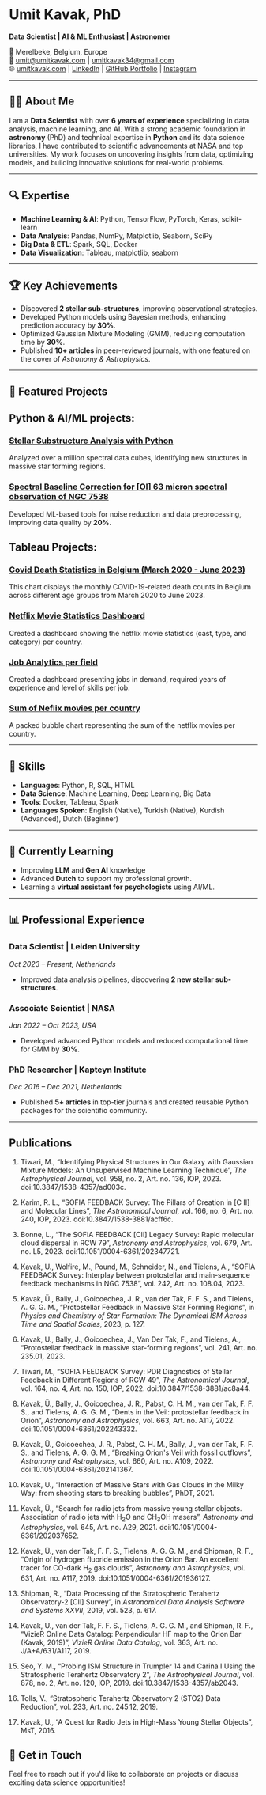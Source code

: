 # Umit Kavak, PhD  
**Data Scientist | AI & ML Enthusiast | Astronomer**  

📍 Merelbeke, Belgium, Europe  
📧 [umit@umitkavak.com](mailto:umit@umitkavak.com) | [umitkavak34@gmail.com](mailto:umitkavak34@gmail.com)  
🌐 [umitkavak.com](https://umitkavak.com) | [LinkedIn](https://linkedin.com/in/umitkavak) | [GitHub Portfolio](https://umitkavak.github.io) | [Instagram](https://www.instagram.com/drumitkavak/)

---

## 👨‍💻 About Me  

I am a **Data Scientist** with over **6 years of experience** specializing in data analysis, machine learning, and AI. With a strong academic foundation in **astronomy** (PhD) and technical expertise in **Python** and its data science libraries, I have contributed to scientific advancements at NASA and top universities. My work focuses on uncovering insights from data, optimizing models, and building innovative solutions for real-world problems.

---

## 🔍 Expertise  

- **Machine Learning & AI**: Python, TensorFlow, PyTorch, Keras, scikit-learn  
- **Data Analysis**: Pandas, NumPy, Matplotlib, Seaborn, SciPy  
- **Big Data & ETL**: Spark, SQL, Docker  
- **Data Visualization**: Tableau, matplotlib, seaborn  

---

## 🏆 Key Achievements  

- Discovered **2 stellar sub-structures**, improving observational strategies.  
- Developed Python models using Bayesian methods, enhancing prediction accuracy by **30%**.  
- Optimized Gaussian Mixture Modeling (GMM), reducing computation time by **30%**.  
- Published **10+ articles** in peer-reviewed journals, with one featured on the cover of *Astronomy & Astrophysics*.  

---

## 📂 Featured Projects  

## Python & AI/ML projects:

### [Stellar Substructure Analysis with Python](https://github.com/umitkavak?tab=repositories)  
Analyzed over a million spectral data cubes, identifying new structures in massive star forming regions.

### [Spectral Baseline Correction for [OI] 63 micron spectral observation of NGC 7538]([https://github.com/umitkavak/baseline-correction](https://github.com/umitkavak/datacube_baselinecorrection))  
Developed ML-based tools for noise reduction and data preprocessing, improving data quality by **20%**.


## Tableau Projects:

### [Covid Death Statistics in Belgium (March 2020 - June 2023)](https://public.tableau.com/views/MonthlyCOVID-19DeathsbyAgeGroupinBelgiumMarch2020-June2023/MonthDeathNumberinBelgiumDuetoCovid-19?:language=en-US&:sid=&:redirect=auth&:display_count=n&:origin=viz_share_link)
This chart displays the monthly COVID-19-related death counts in Belgium across different age groups from March 2020 to June 2023.

### [Netflix Movie Statistics Dashboard](https://public.tableau.com/views/NetflixMoviesStatistics/Dashboard1?:language=en-US&:sid=&:redirect=auth&:display_count=n&:origin=viz_share_link)
Created a dashboard showing the netflix movie statistics (cast, type, and category) per country. 

### [Job Analytics per field](https://public.tableau.com/views/JobAnalytics_17309042942120/JobAnalytics?:language=en-US&:sid=&:redirect=auth&:display_count=n&:origin=viz_share_link)
Created a dashboard presenting jobs in demand, required years of experience and level of skills per job. 

### [Sum of Neflix movies per country](https://public.tableau.com/views/NetflixSumofDurationbyCountry/Dashboard2?:language=en-US&:sid=&:redirect=auth&:display_count=n&:origin=viz_share_link)
A packed bubble chart representing the sum of the netflix movies per country.

---

## 🌟 Skills  

- **Languages**: Python, R, SQL, HTML  
- **Data Science**: Machine Learning, Deep Learning, Big Data  
- **Tools**: Docker, Tableau, Spark  
- **Languages Spoken**: English (Native), Turkish (Native), Kurdish (Advanced), Dutch (Beginner)  

---

## 🌱 Currently Learning  

- Improving **LLM** and **Gen AI**  knowledge 
- Advanced **Dutch** to support my professional growth.  
- Learning a **virtual assistant for psychologists** using AI/ML.  

---

## 📊 Professional Experience  

### Data Scientist | **Leiden University**  
*Oct 2023 – Present, Netherlands*  
- Improved data analysis pipelines, discovering **2 new stellar sub-structures**.

### Associate Scientist | **NASA**  
*Jan 2022 – Oct 2023, USA*  
- Developed advanced Python models and reduced computational time for GMM by **30%**.  

### PhD Researcher | **Kapteyn Institute**  
*Dec 2016 – Dec 2021, Netherlands*  
- Published **5+ articles** in top-tier journals and created reusable Python packages for the scientific community.  

---

## Publications

1. Tiwari, M., “Identifying Physical Structures in Our Galaxy with Gaussian Mixture Models: An Unsupervised Machine Learning Technique”, <i>The Astrophysical Journal</i>, vol. 958, no. 2, Art. no. 136, IOP, 2023. doi:10.3847/1538-4357/ad003c.

2. Karim, R. L., “SOFIA FEEDBACK Survey: The Pillars of Creation in [C II] and Molecular Lines”, <i>The Astronomical Journal</i>, vol. 166, no. 6, Art. no. 240, IOP, 2023. doi:10.3847/1538-3881/acff6c.

3. Bonne, L., “The SOFIA FEEDBACK [CII] Legacy Survey: Rapid molecular cloud dispersal in RCW 79”, <i>Astronomy and Astrophysics</i>, vol. 679, Art. no. L5, 2023. doi:10.1051/0004-6361/202347721.

4. Kavak, U., Wolfire, M., Pound, M., Schneider, N., and Tielens, A., “SOFIA FEEDBACK Survey: Interplay between protostellar and main-sequence feedback mechanisms in NGC 7538”, vol. 242, Art. no. 108.04, 2023.

5. Kavak, Ü., Bally, J., Goicoechea, J. R., van der Tak, F. F. S., and Tielens, A. G. G. M., “Protostellar Feedback in Massive Star Forming Regions”, in <i>Physics and Chemistry of Star Formation: The Dynamical ISM Across Time and Spatial Scales</i>, 2023, p. 127.

6. Kavak, U., Bally, J., Goicoechea, J., Van Der Tak, F., and Tielens, A., “Protostellar feedback in massive star-forming regions”, vol. 241, Art. no. 235.01, 2023.

7. Tiwari, M., “SOFIA FEEDBACK Survey: PDR Diagnostics of Stellar Feedback in Different Regions of RCW 49”, <i>The Astronomical Journal</i>, vol. 164, no. 4, Art. no. 150, IOP, 2022. doi:10.3847/1538-3881/ac8a44.

8. Kavak, Ü., Bally, J., Goicoechea, J. R., Pabst, C. H. M., van der Tak, F. F. S., and Tielens, A. G. G. M., “Dents in the Veil: protostellar feedback in Orion”, <i>Astronomy and Astrophysics</i>, vol. 663, Art. no. A117, 2022. doi:10.1051/0004-6361/202243332.

9. Kavak, Ü., Goicoechea, J. R., Pabst, C. H. M., Bally, J., van der Tak, F. F. S., and Tielens, A. G. G. M., “Breaking Orion's Veil with fossil outflows”, <i>Astronomy and Astrophysics</i>, vol. 660, Art. no. A109, 2022. doi:10.1051/0004-6361/202141367.

10. Kavak, U., “Interaction of Massive Stars with Gas Clouds in the Milky Way: from shooting stars to breaking bubbles”, PhDT, 2021.

11. Kavak, Ü., “Search for radio jets from massive young stellar objects. Association of radio jets with H<SUB>2</SUB>O and CH<SUB>3</SUB>OH masers”, <i>Astronomy and Astrophysics</i>, vol. 645, Art. no. A29, 2021. doi:10.1051/0004-6361/202037652.

12. Kavak, Ü., van der Tak, F. F. S., Tielens, A. G. G. M., and Shipman, R. F., “Origin of hydrogen fluoride emission in the Orion Bar. An excellent tracer for CO-dark H<SUB>2</SUB> gas clouds”, <i>Astronomy and Astrophysics</i>, vol. 631, Art. no. A117, 2019. doi:10.1051/0004-6361/201936127.

13. Shipman, R., “Data Processing of the Stratospheric Terahertz Observatory-2 [CII] Survey”, in <i>Astronomical Data Analysis Software and Systems XXVII</i>, 2019, vol. 523, p. 617.

14. Kavak, U., van der Tak, F. F. S., Tielens, A. G. G. M., and Shipman, R. F., “VizieR Online Data Catalog: Perpendicular HF map to the Orion Bar (Kavak, 2019)”, <i>VizieR Online Data Catalog</i>, vol. 363, Art. no. J/A+A/631/A117, 2019.

15. Seo, Y. M., “Probing ISM Structure in Trumpler 14 and Carina I Using the Stratospheric Terahertz Observatory 2”, <i>The Astrophysical Journal</i>, vol. 878, no. 2, Art. no. 120, IOP, 2019. doi:10.3847/1538-4357/ab2043.

16. Tolls, V., “Stratospheric Terahertz Observatory 2 (STO2) Data Reduction”, vol. 233, Art. no. 245.12, 2019.

17. Kavak, U., “A Quest for Radio Jets in High-Mass Young Stellar Objects”, MsT, 2016.

## 🔗 Get in Touch  

Feel free to reach out if you'd like to collaborate on projects or discuss exciting data science opportunities!

